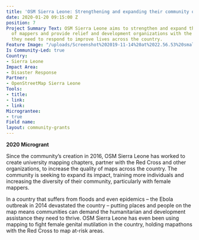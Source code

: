 ```yaml
---
title: 'OSM Sierra Leone: Strengthening and expanding their community of mappers'
date: 2020-01-20 09:15:00 Z
position: 7
Project Summary Text: OSM Sierra Leone aims to strengthen and expand their community
  of mappers and provide relief and development organizations with the information
  they need to respond to improve lives across the country.
Feature Image: "/uploads/Screenshot%202019-11-14%20at%2022.56.53%20small.png"
Is Community-Led: true
Country:
- Sierra Leone
Impact Area:
- Disaster Response
Partner:
- OpenStreetMap Sierra Leone
Tools:
- title: 
- link: 
- link: 
Micrograntee:
- true
Field name: 
layout: community-grants
---
```


**2020 Microgrant**

Since the community’s creation in 2016, OSM Sierra Leone has worked to create university mapping chapters, partner with the Red Cross and other organizations, to increase the quality of maps across the country. The community is seeking to expand its impact, training more individuals and increasing the diversity of their community, particularly with female mappers. 

In a country that suffers from floods and even epidemics – the Ebola outbreak in 2014 devastated the country – putting places and people on the map means communities can demand the humanitarian and development assistance they need to thrive. OSM Sierra Leone has even been using mapping to fight female genital mutilation in the country, holding mapathons with the Red Cross to map at-risk areas.


